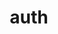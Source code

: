 ---
title: auth
description: Configure access tokens for private registry access and update with AI.
lastUpdated: 4-10-2025
---